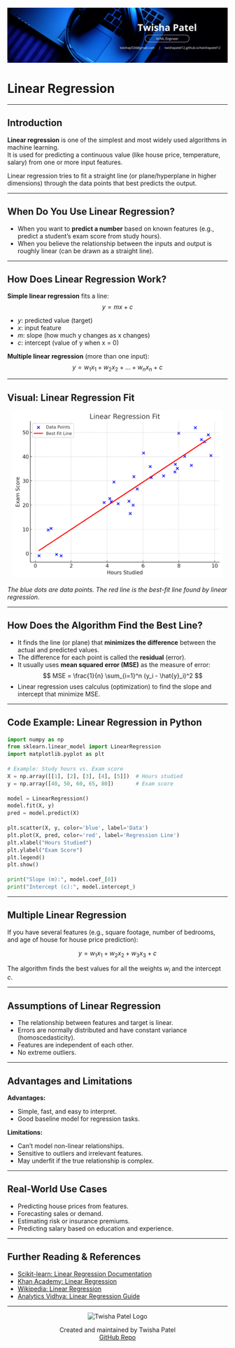 ![Banner](https://github.com/twishapatel12/AI-ML-Journal/blob/main/assets/aiml-banner.png)

# Linear Regression

---

## Introduction

**Linear regression** is one of the simplest and most widely used algorithms in machine learning.  
It is used for predicting a continuous value (like house price, temperature, salary) from one or more input features.

Linear regression tries to fit a straight line (or plane/hyperplane in higher dimensions) through the data points that best predicts the output.

---

## When Do You Use Linear Regression?

- When you want to **predict a number** based on known features (e.g., predict a student’s exam score from study hours).
- When you believe the relationship between the inputs and output is roughly linear (can be drawn as a straight line).

---

## How Does Linear Regression Work?

**Simple linear regression** fits a line:
$$
y = mx + c
$$
- $y$: predicted value (target)
- $x$: input feature
- $m$: slope (how much y changes as x changes)
- $c$: intercept (value of y when x = 0)

**Multiple linear regression** (more than one input):
$$
y = w_1 x_1 + w_2 x_2 + \dots + w_n x_n + c
$$

---

## Visual: Linear Regression Fit

<p align="center">
  <img src="https://github.com/twishapatel12/AI-ML-Journal/blob/main/assets/linear-regression-fit.png" alt="Linear Regression Fit" width="480"/>
</p>

*The blue dots are data points. The red line is the best-fit line found by linear regression.*

---

## How Does the Algorithm Find the Best Line?

- It finds the line (or plane) that **minimizes the difference** between the actual and predicted values.
- The difference for each point is called the **residual** (error).
- It usually uses **mean squared error (MSE)** as the measure of error:
  $$
  MSE = \frac{1}{n} \sum_{i=1}^n (y_i - \hat{y}_i)^2
  $$
- Linear regression uses calculus (optimization) to find the slope and intercept that minimize MSE.

---

## Code Example: Linear Regression in Python

```python
import numpy as np
from sklearn.linear_model import LinearRegression
import matplotlib.pyplot as plt

# Example: Study hours vs. Exam score
X = np.array([[1], [2], [3], [4], [5]])  # Hours studied
y = np.array([40, 50, 60, 65, 80])       # Exam score

model = LinearRegression()
model.fit(X, y)
pred = model.predict(X)

plt.scatter(X, y, color='blue', label='Data')
plt.plot(X, pred, color='red', label='Regression Line')
plt.xlabel("Hours Studied")
plt.ylabel("Exam Score")
plt.legend()
plt.show()

print("Slope (m):", model.coef_[0])
print("Intercept (c):", model.intercept_)
````

---

## Multiple Linear Regression

If you have several features (e.g., square footage, number of bedrooms, and age of house for house price prediction):

$$
y = w_1 x_1 + w_2 x_2 + w_3 x_3 + c
$$

The algorithm finds the best values for all the weights $w_i$ and the intercept $c$.

---

## Assumptions of Linear Regression

* The relationship between features and target is linear.
* Errors are normally distributed and have constant variance (homoscedasticity).
* Features are independent of each other.
* No extreme outliers.

---

## Advantages and Limitations

**Advantages:**

* Simple, fast, and easy to interpret.
* Good baseline model for regression tasks.

**Limitations:**

* Can’t model non-linear relationships.
* Sensitive to outliers and irrelevant features.
* May underfit if the true relationship is complex.

---

## Real-World Use Cases

* Predicting house prices from features.
* Forecasting sales or demand.
* Estimating risk or insurance premiums.
* Predicting salary based on education and experience.

---

## Further Reading & References

* [Scikit-learn: Linear Regression Documentation](https://scikit-learn.org/stable/modules/generated/sklearn.linear_model.LinearRegression.html)
* [Khan Academy: Linear Regression](https://www.khanacademy.org/math/statistics-probability/describing-relationships-quantitative-data)
* [Wikipedia: Linear Regression](https://en.wikipedia.org/wiki/Linear_regression)
* [Analytics Vidhya: Linear Regression Guide](https://www.analyticsvidhya.com/blog/2016/01/guide-on-linear-regression/)

---

<p align="center">
  <img src="https://github.com/twishapatel12/AI-ML-Journal/blob/main/assets/twisha-patel-logo.png" alt="Twisha Patel Logo" width="80"/>
</p>
<p align="center">
  Created and maintained by Twisha Patel  
  <br>
  <a href="https://github.com/twishapatel12/AI-ML-Journal">GitHub Repo</a>
</p>